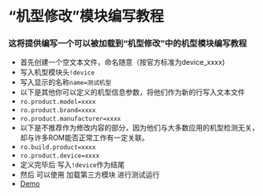 # “机型修改”模块编写教程
### 这将提供编写一个可以被加载到“机型修改”中的机型模块编写教程
- 首先创建一个空文本文件，命名随意（按官方标准为device_xxxx)
- 写入机型模块头<code>!device</code>
- 写入显示的名称<code>name=测试机型</code>
- 以下是其他你可以定义的机型信息参数，将他们作为新的行写入文本文件
- <code>ro.product.model=xxxx</code>
- <code>ro.product.brand=xxxx</code>
- <code>ro.product.manufacturer=xxxx</code>
- 以下是不推荐作为修改内容的部分，因为他们与大多数应用的机型检测无关，却与许多ROM能否正常工作有一定关联。
- <code>ro.build.product=xxxx</code>
- <code>ro.product.device=xxxx</code>
- 定义完毕后 写入<code>!device</code>作为结尾
- 然后 可以使用 加载第三方模块 进行测试运行
- [Demo](https://github.com/xzr467706992/Lanthanum_system_toolbox_v2/tree/device_list)
